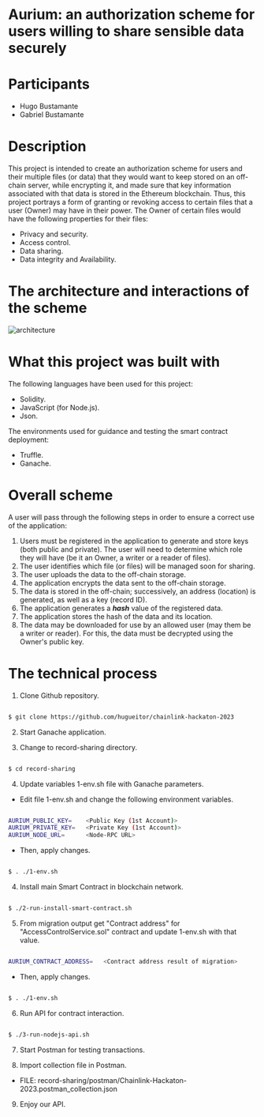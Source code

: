 # Aurium: an authorization scheme for users willing to share sensible data securely

# Participants

- Hugo Bustamante
- Gabriel Bustamante

# Description

This project is intended to create an authorization scheme for users and their multiple files (or data) that they would want to keep stored on an off-chain server, while encrypting it, and made sure that key information associated with that data is stored in the Ethereum blockchain. Thus, this project portrays a form of granting or revoking access to certain files that a user (Owner) may have in their power. The Owner of certain files would have the following properties for their files:

- Privacy and security.
- Access control.
- Data sharing.
- Data integrity and Availability.

# The architecture and interactions of the scheme
![architecture](https://github.com/hugueitor/chainlink-hackaton-2023/assets/48810531/5722eb7e-9a6d-427a-b4e9-bad7ab80aab9)

# What this project was built with

The following languages have been used for this project:

- Solidity.
- JavaScript (for Node.js).
- Json.

The environments used for guidance and testing the smart contract deployment:

- Truffle.
- Ganache.

# Overall scheme

A user will pass through the following steps in order to ensure a correct use of the application:
1. Users must be registered in the application to generate and store keys (both public and private). The user will need to determine which role they will have (be it an Owner, a writer or a reader of files).
2. The user identifies which file (or files) will be managed soon for sharing.
3. The user uploads the data to the off-chain storage.
4. The application encrypts the data sent to the off-chain storage.
5. The data is stored in the off-chain; successively, an address (location) is generated, as well as a key (record ID).
6. The application generates a ***hash*** value of the registered data.
7. The application stores the hash of the data and its location.
8. The data may be downloaded for use by an allowed user (may them be a writer or reader). For this, the data must be decrypted using the Owner's public key.

# The technical process 

1. Clone Github repository.

```bash

$ git clone https://github.com/hugueitor/chainlink-hackaton-2023

```

2. Start Ganache application.

3. Change to record-sharing directory.

```bash

$ cd record-sharing

```

4. Update variables 1-env.sh file with Ganache parameters.

- Edit file 1-env.sh and change the following environment variables.

```sh

AURIUM_PUBLIC_KEY=    <Public Key (1st Account)>
AURIUM_PRIVATE_KEY=   <Private Key (1st Account)>
AURIUM_NODE_URL=      <Node-RPC URL>

```

- Then, apply changes.

```bash

$ . ./1-env.sh

```

4. Install main Smart Contract in blockchain network.

```bash

$ ./2-run-install-smart-contract.sh

```

5. From migration output get "Contract address" for "AccessControlService.sol" contract and 
update 1-env.sh with that value.

```sh

AURIUM_CONTRACT_ADDRESS=   <Contract address result of migration>

```

- Then, apply changes.

```bash

$ . ./1-env.sh

```

6. Run API for contract interaction.


```bash

$ ./3-run-nodejs-api.sh

```

7. Start Postman for testing transactions.

8. Import collection file in Postman.

- FILE: record-sharing/postman/Chainlink-Hackaton-2023.postman_collection.json

9. Enjoy our API.
